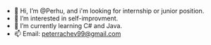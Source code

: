 - 👋 Hi, I’m @Perhu, and i'm looking for internship or junior position.
- 👀 I’m interested in self-improvment.
- 🌱 I’m currently learning C# and Java.
- 📫 Email: peterrachev99@gmail.com

<!---
Perhu/Perhu is a ✨ special ✨ repository because its `README.md` (this file) appears on your GitHub profile.
You can click the Preview link to take a look at your changes.
--->
